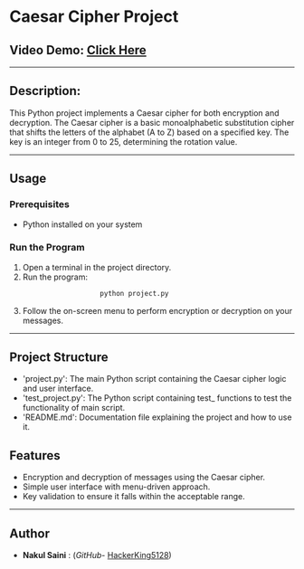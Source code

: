 # Caesar Cipher Project

## Video Demo: [Click Here]()

---

## Description:

This Python project implements a Caesar cipher for both encryption and decryption. The Caesar cipher is a basic monoalphabetic substitution cipher that shifts the letters of the alphabet (A to Z) based on a specified key. The key is an integer from 0 to 25, determining the rotation value.                                                                

---
## Usage

### Prerequisites

- Python installed on your system

### Run the Program

1. Open a terminal in the project directory.
2. Run the program:
     ```bash
                        python project.py
4. Follow the on-screen menu to perform encryption or decryption on your messages.
---

## Project Structure

- 'project.py': The main Python script containing the Caesar cipher logic and user interface.
- 'test_project.py': The Python script containing test_ functions to test the functionality of main script.
- 'README.md': Documentation file explaining the project and how to use it.


## Features

- Encryption and decryption of messages using the Caesar cipher.
- Simple user interface with menu-driven approach.
- Key validation to ensure it falls within the acceptable range.
---

## Author

-  **Nakul Saini** : (_GitHub_- [HackerKing5128](https://github.com/HackerKing5128))
